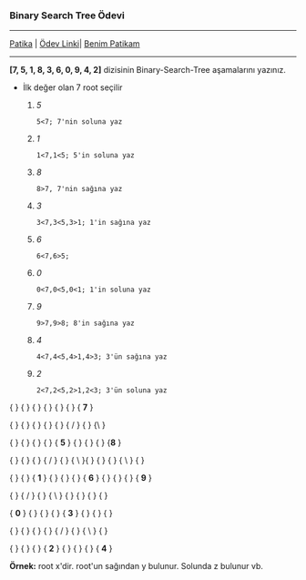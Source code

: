 ### Binary Search Tree Ödevi

---

[Patika](https://app.patika.dev/) | [Ödev Linki](https://app.patika.dev/courses/veri-yapilari-ve-algoritmalar/binary-search-tree-proje)| [Benim Patikam](https://app.patika.dev/suna)

---



**[7, 5, 1, 8, 3, 6, 0, 9, 4, 2]** dizisinin Binary-Search-Tree aşamalarını yazınız.

* İlk değer olan 7 root seçilir

  1. *5*

     `5<7; 7'nin soluna yaz`

  2. *1*

     `1<7,1<5; 5'in soluna yaz`

  3. *8*

     `8>7, 7'nin sağına yaz`

  4. *3*

     `3<7,3<5,3>1; 1'in sağına yaz`

  5. *6*

     `6<7,6>5;`

  6. *0*

     `0<7,0<5,0<1; 1'in soluna yaz`

  7. *9*

     `9>7,9>8; 8'in sağına yaz`

  8. *4*

     `4<7,4<5,4>1,4>3; 3'ün sağına yaz`

  9. *2*

     `2<7,2<5,2>1,2<3; 3'ün soluna yaz`



{ } { } { } { } { } { } { **7** } 

{ } { } { } { } { } { / } { } {\ }

{ } { } { } { } { **5** } { } { } { } {**8** }

{ } { } { } { / } { } { \ }{ } { } { } { \ } { }

{ } { } { **1** } { } { } { } { **6**  } { } { } { } { **9** }

{ } { / } { } {  \ } { } { } { } { }

{ **0** } { } { } { } { **3** } { } { } { }

{ } { } { } { } { / } { } { \ } { }

{ } { } { } { **2** } { } { } { } { **4** }

**Örnek:** root x'dir. root'un sağından y bulunur. Solunda z bulunur vb.
